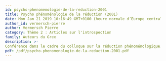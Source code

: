 ```yaml
---
id: psycho-phenomenologie-de-la-reduction-2001
title: Psycho phénoménologie de la réduction (2001) 
date: Mon Jan 21 2019 10:16:49 GMT+0100 (heure normale d’Europe centrale)
author_id: vermersch-pierre
author: Vermersch Pierre
category: Thème 2 : Articles sur l'introspection
family: Auteurs du Grex
description: >-
Conférence dans le cadre du colloque sur la réduction phénoménologique, CIPH, Paris, Juin 1999, à paraître dans les actes du colloque. 
pdf: /pdf/psycho-phenomenologie-de-la-reduction-2001.pdf
---
```

